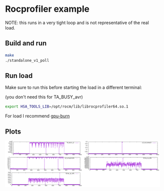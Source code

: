 # Rocprofiler example

NOTE: this runs in a very tight loop and is not representative of the real load.

## Build and run

```bash
make
./standalone_v1_poll
```

## Run load

Make sure to run this before starting the load in a different terminal:

(you don't need this for TA_BUSY_avr)

```bash
export HSA_TOOLS_LIB=/opt/rocm/lib/librocprofiler64.so.1
```

For load I recommend [gpu-burn](https://github.com/ROCm/HIP-Examples/tree/master/gpu-burn)

## Plots

![Plot](output.png)
